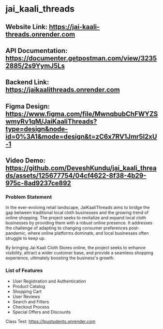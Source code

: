 # jai_kaali_threads

## Website Link: https://jai-kaali-threads.onrender.com

## API Documentation: https://documenter.getpostman.com/view/32352885/2s9YymJ5Ls

## Backend Link: https://jaikaalithreads.onrender.com

## Figma Design: https://www.figma.com/file/MwnqbubChFWYZSwmyRv1qM/JaiKaaliThreads?type=design&node-id=0%3A1&mode=design&t=zC6x7RV1Jmr5l2xU-1

## Video Demo: https://github.com/DeveshKundu/jai_kaali_threads/assets/125677754/04cf4622-8f38-4b29-975c-8ad9237ce892

### Problem Statement
In the ever-evolving retail landscape, JaiKaaliThreads aims to bridge the gap between traditional local cloth businesses 
and the growing trend of online shopping. The project seeks to revitalize and expand local cloth businesses by providing 
them with a robust online presence. It addresses the challenge of adapting to changing consumer preferences post-pandemic, 
where online platforms dominate, and local businesses often struggle to keep up.

By bringing Jai Kaali Cloth Stores online, the project seeks to enhance visibility, attract a wider customer base, and provide
a seamless shopping experience, ultimately boosting the business's growth.

### List of Features
- User Registration and Authentication
- Product Catalog
- Shopping Cart
- User Reviews
- Search and Filters
- Checkout Process
- Special Offers and Discounts

Class Test: https://lpustudents.onrender.com